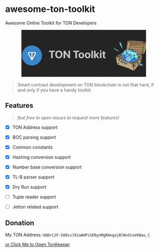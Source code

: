 # awesome-ton-toolkit
Awesome Online Toolkit for TON Developers

<div style="text-align: center">
<img src="https://raw.githubusercontent.com/RainBoltz/awesome-ton-toolkit/main/preview.png" width="400">
</div>

> Smart contract development on TON blockchain is not that hard, if and only if you have a handy toolkit.

## Features

> *feel free to open issues to request more features!*

- [x] TON Address support
- [x] BOC parsing support
- [x] Common constants
- [x] Hashing conversion support
- [x] Number base conversion support
- [x] TL-B parser support
- [x] Dry Run support
- [ ] Tuple reader support
- [ ] Jetton related support


## Donation
My TON Address: `UQDrC2F-S08ss7dzaAHPiSERynMgRAngojBlNxGtoV6Bau_C`

[or Click Me to Open TonKeeper](https://app.tonkeeper.com/transfer/UQDrC2F-S08ss7dzaAHPiSERynMgRAngojBlNxGtoV6Bau_C)
